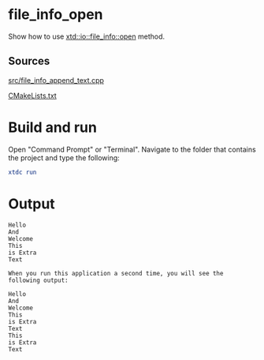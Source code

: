 # file_info_open

Show how to use [xtd::io::file_info::open](https://codedocs.xyz/gammasoft71/xtd/classxtd_1_1io_1_1file__info.html#a2b99a2ebcd022156a02e101a905c0cd6) method.

## Sources

[src/file_info_append_text.cpp](src/file_info_append_text.cpp)

[CMakeLists.txt](CMakeLists.txt)

# Build and run

Open "Command Prompt" or "Terminal". Navigate to the folder that contains the project and type the following:

```cmake
xtdc run
```

# Output

```
Hello
And
Welcome
This
is Extra
Text

When you run this application a second time, you will see the following output:

Hello
And
Welcome
This
is Extra
Text
This
is Extra
Text
```
